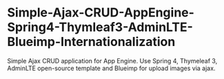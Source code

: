 # Simple-Ajax-CRUD-AppEngine-Spring4-Thymleaf3-AdminLTE-Blueimp-Internationalization
Simple Ajax CRUD application for App Engine. Use Spring 4, Thymeleaf 3, AdminLTE open-source template and Blueimp for upload images via ajax.
